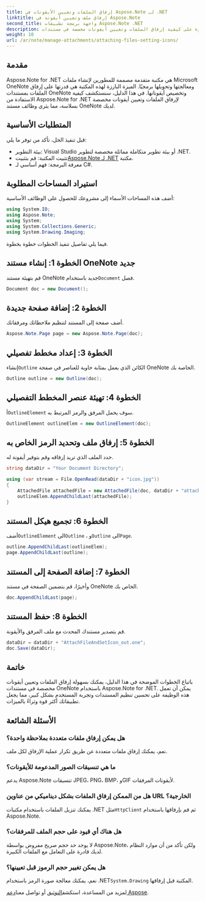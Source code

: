 ```yaml
---
title: إرفاق الملفات وتعيين الأيقونات في Aspose.Note لـ .NET
linktitle: إرفاق ملف وتعيين أيقونة في Aspose.Note
second_title: واجهة برمجة تطبيقات Aspose.Note .NET
description: تعرف خطوة بخطوة على كيفية إرفاق الملفات وتعيين أيقونات مخصصة في مستندات Microsoft OneNote باستخدام Aspose.Note for .NET. قم بتعزيز تطبيق .NET الخاص بك باستخدام ميزات إدارة المستندات والتخصيص السلسة.
weight: 10
url: /ar/note/manage-attachments/attaching-files-setting-icons/
---
```

## مقدمة

Aspose.Note for .NET هي مكتبة متقدمة مصممة للمطورين لإنشاء ملفات Microsoft OneNote ومعالجتها وتحويلها برمجيًا. الميزة البارزة لهذه المكتبة هي قدرتها على إرفاق الملفات بمستندات OneNote وتخصيص أيقوناتها. في هذا الدليل، سنستكشف كيفية الاستفادة من Aspose.Note for .NET لإرفاق الملفات وتعيين أيقونات مخصصة بسلاسة، مما يثري وظائف مستند OneNote لديك.

## المتطلبات الأساسية

قبل تنفيذ الحل، تأكد من توفر ما يلي:

- بيئة التطوير: Visual Studio أو بيئة تطوير متكاملة مماثلة مخصصة لتطوير .NET.
-  تثبيت المكتبة: قم بتثبيت[Aspose.Note لـ .NET](https://releases.aspose.com/words/net/) مكتبة.
- معرفة البرمجة: فهم أساسي لـ C#.

## استيراد المساحات المطلوبة

أضف هذه المساحات الأسماء إلى مشروعك للحصول على الوظائف الأساسية:

```csharp
using System.IO;
using Aspose.Note;
using System;
using System.Collections.Generic;
using System.Drawing.Imaging;
```

فيما يلي تفاصيل تنفيذ الخطوات خطوة بخطوة.

## الخطوة 1: إنشاء مستند OneNote جديد

 قم بتهيئة مستند OneNote جديد باستخدام`Document` فصل.

```csharp
Document doc = new Document();
```

## الخطوة 2: إضافة صفحة جديدة

أضف صفحة إلى المستند لتنظيم ملاحظاتك ومرفقاتك.

```csharp
Aspose.Note.Page page = new Aspose.Note.Page(doc);
```

## الخطوة 3: إعداد مخطط تفصيلي

 إنشاء`Outline` الكائن الذي يعمل بمثابة حاوية للعناصر في صفحة OneNote الخاصة بك.

```csharp
Outline outline = new Outline(doc);
```

## الخطوة 4: تهيئة عنصر المخطط التفصيلي

 أ`OutlineElement` سوف يحمل المرفق والرمز المرتبط به.

```csharp
OutlineElement outlineElem = new OutlineElement(doc);
```

## الخطوة 5: إرفاق ملف وتحديد الرمز الخاص به

حدد الملف الذي تريد إرفاقه وقم بتوفير أيقونة له.

```csharp
string dataDir = "Your Document Directory";

using (var stream = File.OpenRead(dataDir + "icon.jpg"))
{
    AttachedFile attachedFile = new AttachedFile(doc, dataDir + "attachment.txt", stream, ImageFormat.Jpeg);
    outlineElem.AppendChildLast(attachedFile);
}
```

## الخطوة 6: تجميع هيكل المستند

 أضف`OutlineElement` الى`Outline` ، و`Outline` الى`Page`.

```csharp
outline.AppendChildLast(outlineElem);
page.AppendChildLast(outline);
```

## الخطوة 7: إضافة الصفحة إلى المستند

وأخيرًا، قم بتضمين الصفحة في مستند OneNote الخاص بك.

```csharp
doc.AppendChildLast(page);
```

## الخطوة 8: حفظ المستند

قم بتصدير مستندك المحدث مع ملف المرفق والأيقونة.

```csharp
dataDir = dataDir + "AttachFileAndSetIcon_out.one";
doc.Save(dataDir);
```

## خاتمة

باتباع الخطوات الموضحة في هذا الدليل، يمكنك بسهولة إرفاق الملفات وتعيين أيقونات مخصصة في مستندات OneNote باستخدام Aspose.Note for .NET. يمكن أن تعمل هذه الوظيفة على تحسين تنظيم المستندات وتجربة المستخدم بشكل كبير، مما يجعل تطبيقاتك أكثر قوة وثراءً بالميزات.

## الأسئلة الشائعة

### هل يمكن إرفاق ملفات متعددة بملاحظة واحدة؟
نعم، يمكنك إرفاق ملفات متعددة عن طريق تكرار عملية الإرفاق لكل ملف.

### ما هي تنسيقات الصور المدعومة للأيقونات؟
يدعم Aspose.Note تنسيقات JPEG، PNG، BMP، وGIF لأيقونات المرفقات.

### هل من الممكن إرفاق الملفات بشكل ديناميكي من عناوين URL الخارجية؟
 يمكنك تنزيل الملفات باستخدام مكتبات .NET مثل`HttpClient` ثم قم بإرفاقها باستخدام Aspose.Note.

### هل هناك أي قيود على حجم الملف للمرفقات؟
لا يوجد حد حجم صريح مفروض بواسطة Aspose.Note، ولكن تأكد من أن موارد النظام لديك قادرة على التعامل مع الملفات الكبيرة.

### هل يمكن تغيير حجم الرموز قبل تعيينها؟
 نعم، يمكنك معالجة صورة الرمز باستخدام .NET`System.Drawing` المكتبة قبل إرفاقها.

 لمزيد من المساعدة، استكشف[التوثيق](https://reference.aspose.com/words/net/) أو تواصل معنا[دعم Aspose](https://forum.aspose.com/c/words/8).